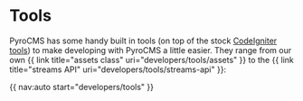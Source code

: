 # Tools

PyroCMS has some handy built in tools (on top of the stock [CodeIgniter tools](http://ellislab.com/codeigniter/user-guide/overview/features.html)) to make developing with PyroCMS a little easier. They range from our own {{ link title="assets class" uri="developers/tools/assets" }} to the {{ link title="streams API" uri="developers/tools/streams-api" }}:

{{ nav:auto start="developers/tools" }}
